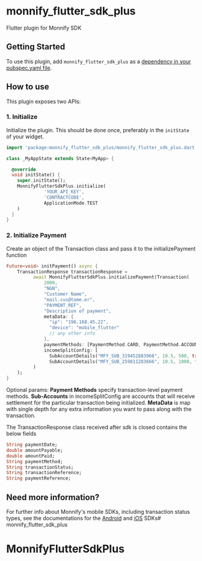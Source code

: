 # monnify_flutter_sdk_plus

Flutter plugin for Monnify SDK

## Getting Started
To use this plugin, add `monnify_flutter_sdk_plus` as a [dependency in your pubspec.yaml file](https://flutter.io/platform-plugins/).

## How to use
This plugin exposes two APIs:

### 1. Initialize

Initialize the plugin. This should be done once, preferably in the `initState` of your widget.

``` dart
import 'package:monnify_flutter_sdk_plus/monnify_flutter_sdk_plus.dart';

class _MyAppState extends State<MyApp> {

  @override
  void initState() {
    super.initState();
    MonnifyFlutterSdkPlus.initialize(
              'YOUR_API_KEY', 
              'CONTRACTCODE', 
              ApplicationMode.TEST
    )
  }
}
```

### 2. Initialize Payment

Create an object of the Transaction class and pass it to the initializePayment function

``` dart
Future<void> initPayment() async {
    TransactionResponse transactionResponse =
          await MonnifyFlutterSdkPlus.initializePayment(Transaction(
              2000,
              "NGN",
              "Customer Name",
              "mail.cus@tome.er",
              "PAYMENT_REF",
              "Description of payment",
              metaData: {
                "ip": "196.168.45.22",
                "device": "mobile_flutter"
                // any other info
              },
              paymentMethods: [PaymentMethod.CARD, PaymentMethod.ACCOUNT_TRANSFER],
              incomeSplitConfig: [
                SubAccountDetails("MFY_SUB_319452883968", 10.5, 500, true),
                SubAccountDetails("MFY_SUB_259811283666", 10.5, 1000, false)]
          )
    );
}
```

Optional params:
**Payment Methods** specify transaction-level payment methods.
**Sub-Accounts** in incomeSplitConfig are accounts that will receive settlement for the particular transaction being initialized.
**MetaData** is map with single depth for any extra information you want to pass along with the transaction.

The TransactionResponse class received after sdk is closed contains the below fields

```dart
String paymentDate;
double amountPayable;
double amountPaid;
String paymentMethod;
String transactionStatus;
String transactionReference;
String paymentReference;
```

## Need more information?
For further info about Monnify's mobile SDKs, including transaction status types,
see the documentations for the
[Android](https://teamapt.atlassian.net/wiki/spaces/MON/pages/213909311/Monnify+Android+SDK) and
[iOS](https://teamapt.atlassian.net/wiki/spaces/MON/pages/213909672/Monnify+iOS+SDK) SDKs# monnify_flutter_sdk_plus
# MonnifyFlutterSdkPlus
